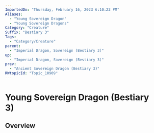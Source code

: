 ```yaml
---
ImportedOn: "Thursday, February 16, 2023 6:10:23 PM"
Aliases:
  - "Young Sovereign Dragon"
  - "Young Sovereign Dragons"
Category: "Creature"
Suffix: "Bestiary 3"
Tags:
  - "Category/Creature"
parent:
  - "Imperial Dragon, Sovereign (Bestiary 3)"
up:
  - "Imperial Dragon, Sovereign (Bestiary 3)"
prev:
  - "Ancient Sovereign Dragon (Bestiary 3)"
RWtopicId: "Topic_10909"
---
```

# Young Sovereign Dragon (Bestiary 3)
## Overview
